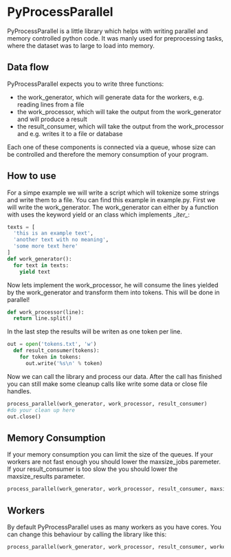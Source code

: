 PyProcessParallel
=================

PyProcessParallel is a little library which helps with writing parallel and memory controlled python code. It was manly used for preprocessing tasks, where the dataset was to large to load into memory.

## Data flow
PyProcessParallel expects you to write three functions:
* the work_generator, which will generate data for the workers, e.g. reading lines from a file
* the work_processor, which will take the output from the work_generator and will produce a result
* the result_consumer, which will take the output from the work_processor and e.g. writes it to a file or database

Each one of these components is connected via a queue, whose size can be controlled and therefore the memory consumption of your program.

## How to use

For a simpe example we will write a script which will tokenize some strings and write them to a file. You can find this example in example.py. First we will write the work_generator. The work_generator can either by a function with uses the keyword yield or an class which implements \__iter\__:

```python
texts = [
  'this is an example text',
  'another text with no meaning',
  'some more text here'
]
def work_generator():
  for text in texts:
    yield text
```
Now lets implement the work_processor, he will consume the lines yielded by the work_generator and transform them into tokens. This will be done in parallel!
```python
def work_processor(line):
  return line.split()
```

In the last step the results will be writen as one token per line.
```python
out = open('tokens.txt', 'w')
  def result_consumer(tokens):
    for token in tokens:
      out.write('%s\n' % token)
```

Now we can call the library and process our data. After the call has finished you can still make some cleanup calls like write some data or close file handles.
```python
process_parallel(work_generator, work_processor, result_consumer)
#do your clean up here
out.close()
```

## Memory Consumption
If your memory consumption you can limit the size of the queues. If your workers are not fast enough you should lower the maxsize_jobs paremeter. If your result_consumer is too slow the you should lower the maxsize_results parameter.
```python
process_parallel(work_generator, work_processor, result_consumer, maxsize_jobsize=100, maxsize_results=100)
```

## Workers
By default PyProcessParallel uses as many workers as you have cores. You can change this behaviour by calling the library like this:
```python
process_parallel(work_generator, work_processor, result_consumer, workers=2)
```

